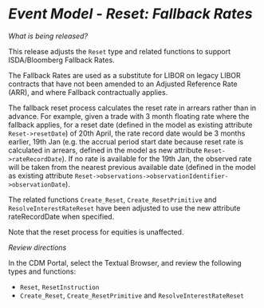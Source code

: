 # *Event Model - Reset: Fallback Rates*

_What is being released?_

This release adjusts the `Reset` type and related functions to support ISDA/Bloomberg Fallback Rates.  

The Fallback Rates are used as a substitute for LIBOR on legacy LIBOR contracts that have not been amended to an Adjusted Reference Rate (ARR), and where Fallback contractually applies.  

The fallback reset process calculates the reset rate in arrears rather than in advance.  For example, given a trade with 3 month floating rate where the fallback applies, for a reset date (defined in the model as existing attribute `Reset->resetDate`) of 20th April, the rate record date would be 3 months earlier, 19th Jan (e.g. the accrual period start date because reset rate is calculated in arrears, defined in the model as new attribute `Reset->rateRecordDate`).  If no rate is available for the 19th Jan, the observed rate will be taken from the nearest previous available date (defined in the model as existing attribute `Reset->observations->observationIdentifier->observationDate`).

The related functions `Create_Reset`, `Create_ResetPrimitive` and `ResolveInterestRateReset` have been adjusted to use the new attribute rateRecordDate when specified.

Note that the reset process for equities is unaffected.

_Review directions_

In the CDM Portal, select the Textual Browser, and review the following types and functions:

- `Reset`, `ResetInstruction`
- `Create_Reset`, `Create_ResetPrimitive` and `ResolveInterestRateReset`



